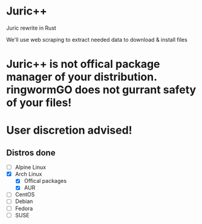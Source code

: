 # Juric++
Juric rewrite in Rust

We'll use web scraping to extract needed data to download & install files

# **Juric++ is not offical package manager of your distribution. ringwormGO does not gurrant safety of your files!**
# **User discretion advised!**

## Distros done
- [ ] Alpine Linux
- [x] Arch Linux
    - [x] Offical packages
    - [x] AUR
- [ ] CentOS
- [ ] Debian
- [ ] Fedora
- [ ] SUSE
